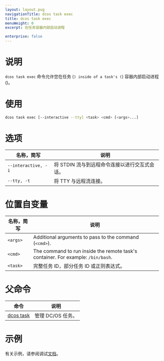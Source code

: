 ```yaml
---
layout: layout.pug
navigationTitle: dcos task exec
title: dcos task exec
menuWeight: 0
excerpt: 在任务容器内部启动进程

enterprise: false
---
```


# 说明
`dcos task exec` 命令允许您在任务 (<task><cmd>`) inside of a task's (`<task>)  容器内部启动进程 (<cmd>)。

# 使用

```bash
dcos task exec [--interactive --tty] <task> <cmd> [<args>...]
```

# 选项

| 名称，简写 | 说明 |
|---------|-------------|
| `--interactive, -i` | 将 STDIN 流与到远程命令连接以进行交互式会话。|
| `--tty, -t` | 将 TTY 与远程流连接。|

# 位置自变量

| 名称，简写 | 说明 |
|---------|-------------|
| `<args>`   |  Additional arguments to pass to the command (`<cmd>`). |
| `<cmd>`   |  The command to run inside the remote task's container. For example: `/bin/bash`. |
| `<task>` | 完整任务 ID，部分任务 ID 或正则表达式。|

# 父命令

| 命令 | 说明 |
|---------|-------------|
| [dcos task](/zh/1.11/cli/command-reference/dcos-task/) | 管理 DC/OS 任务。| 

# 示例

有关示例，请参阅调试[文档](/zh/1.11/monitoring/debugging/)。
